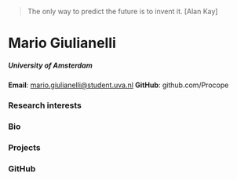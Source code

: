 > The only way to predict the future is to invent it. [Alan Kay]
# Mario Giulianelli
##### University of Amsterdam
**Email**: mario.giulianelli@student.uva.nl
**GitHub**: github.com/Procope

### Research interests

### Bio

### Projects

### GitHub
